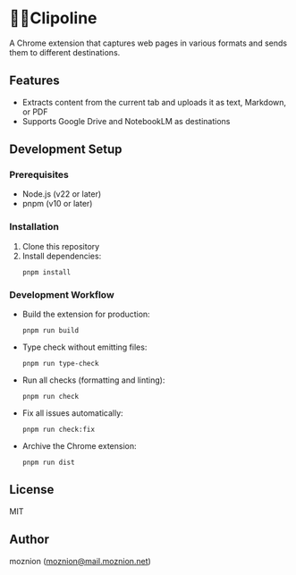 # 📎🤸Clipoline

A Chrome extension that captures web pages in various formats and sends them to different destinations.

## Features

- Extracts content from the current tab and uploads it as text, Markdown, or PDF
- Supports Google Drive and NotebookLM as destinations

## Development Setup

### Prerequisites

- Node.js (v22 or later)
- pnpm (v10 or later)

### Installation

1. Clone this repository
2. Install dependencies:
   ```
   pnpm install
   ```

### Development Workflow

- Build the extension for production:
  ```
  pnpm run build
  ```

- Type check without emitting files:
  ```
  pnpm run type-check
  ```

- Run all checks (formatting and linting):
  ```
  pnpm run check
  ```

- Fix all issues automatically:
  ```
  pnpm run check:fix
  ```
- Archive the Chrome extension:
  ```
  pnpm run dist
  ```

## License

MIT

## Author

moznion (<moznion@mail.moznion.net>)

